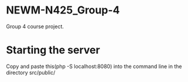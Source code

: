 # NEWM-N425_Group-4
Group 4 course project.


# Starting the server
Copy and paste this(php -S localhost:8080) into the command line in the directory src/public/